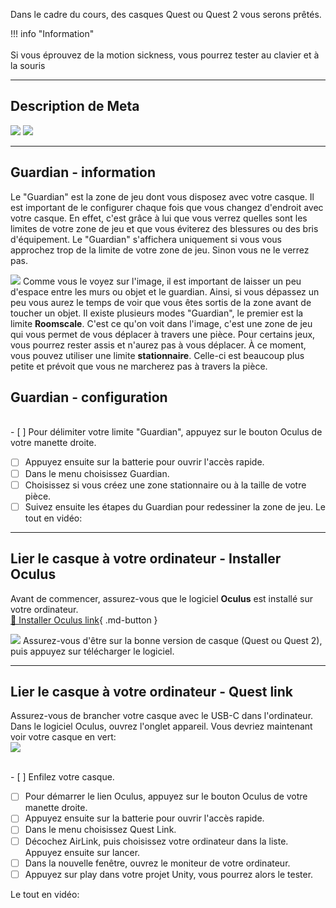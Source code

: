 

Dans le cadre du cours, des casques Quest ou Quest 2 vous serons prêtés.   

!!! info "Information"<br><br>       Si vous éprouvez de la motion sickness, vous pourrez tester au clavier et à la souris<br>

***  

## Description de Meta

<img src="images/quest.jpg">

<img src="images/hardware.jpg">

***  

## Guardian - information
Le "Guardian" est la zone de jeu dont vous disposez avec votre casque. Il est important de le configurer chaque fois que vous changez d'endroit avec votre casque. En effet, c'est grâce à lui que vous verrez quelles sont les limites de votre zone de jeu et que vous éviterez des blessures ou des bris d'équipement. Le "Guardian" s'affichera uniquement si vous vous approchez trop de la limite de votre zone de jeu. Sinon vous ne le verrez pas.   

<img src="images/guardian.jpg">
Comme vous le voyez sur l'image, il est important de laisser un peu d'espace entre les murs ou objet et le guardian. Ainsi, si vous dépassez un peu vous aurez le temps de voir que vous êtes sortis de la zone avant de toucher un objet.   
Il existe plusieurs modes "Guardian", le premier est la limite <b>Roomscale</b>. C'est ce qu'on voit dans l'image, c'est une zone de jeu qui vous permet de vous déplacer à travers une pièce. Pour certains jeux, vous pourrez rester assis et n'aurez pas à vous déplacer. À ce moment, vous pouvez utiliser une limite <b>stationnaire</b>. Celle-ci est beaucoup plus petite et prévoit que vous ne marcherez pas à travers la pièce.   


## Guardian - configuration
<br>- [ ] Pour délimiter votre limite "Guardian", appuyez sur le bouton Oculus de votre manette droite.
- [ ] Appuyez ensuite sur la batterie pour ouvrir l'accès rapide.
- [ ] Dans le menu choisissez Guardian.
- [ ] Choisissez si vous créez une zone stationnaire ou à la taille de votre pièce.
- [ ] Suivez ensuite les étapes du Guardian pour redessiner la zone de jeu.
Le tout en vidéo:   
<youtube src="GxF2-rlt0IY"></youtube>

***  

## Lier le casque à votre ordinateur - Installer Oculus
Avant de commencer, assurez-vous que le logiciel <b>Oculus</b> est installé sur votre ordinateur.   
[📁 Installer Oculus link](https://www.meta.com/ca/fr/quest/setup/){ .md-button }   <br>

<img src="images/link.jpg">
Assurez-vous d'être sur la bonne version de casque (Quest ou Quest 2), puis appuyez sur télécharger le logiciel.   

***  

## Lier le casque à votre ordinateur - Quest link
Assurez-vous de brancher votre casque avec le USB-C dans l'ordinateur.   
Dans le logiciel Oculus, ouvrez l'onglet appareil. Vous devriez maintenant voir votre casque en vert:   
<img src="images/detection.jpg">

<br>- [ ] Enfilez votre casque.
- [ ] Pour démarrer le lien Oculus, appuyez sur le bouton Oculus de votre manette droite.
- [ ] Appuyez ensuite sur la batterie pour ouvrir l'accès rapide.
- [ ] Dans le menu choisissez Quest Link.
- [ ] Décochez AirLink, puis choisissez votre ordinateur dans la liste. Appuyez ensuite sur lancer.
- [ ] Dans la nouvelle fenêtre, ouvrez le moniteur de votre ordinateur.
- [ ] Appuyez sur play dans votre projet Unity, vous pourrez alors le tester.

Le tout en vidéo:   
<youtube src="ta09UeUbT5s"></youtube>
